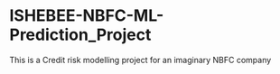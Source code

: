 # ISHEBEE-NBFC-ML-Prediction_Project
This is a Credit risk modelling project for an imaginary NBFC company
